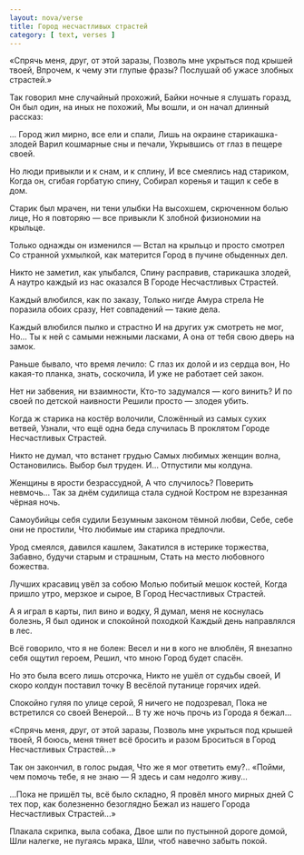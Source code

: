 ```yaml
---
layout: nova/verse
title: Город несчастливых страстей
category: [ text, verses ]
---
```

<div class="i2i">
«Спрячь меня, друг, от этой заразы,
Позволь мне укрыться под крышей твоей,
Впрочем, к чему эти глупые фразы?
Послушай об ужасе злобных страстей.»

Так говорил мне случайный прохожий,
Байки ночные я слушать горазд,
Он был один, на иных не похожий,
Мы вошли, и он начал длинный рассказ:
</div>

... Город жил мирно, все ели и спали,
Лишь на окраине старикашка-злодей
Варил кошмарные сны и печали,
Укрывшись от глаз в пещере своей.

<!--more-->

Но люди привыкли и к снам, и к сплину,
И все смеялись над стариком,
Когда он, сгибая горбатую спину,
Собирал коренья и тащил к себе в дом.

Старик был мрачен, ни тени улыбки
На высохшем, скрюченном болью лице,
Но я повторяю — все привыкли
К злобной физиономии на крыльце.

Только однажды он изменился —
Встал на крыльцо и просто смотрел
Со странной ухмылкой, как матерится
Город в пучине обыденных дел.

Никто не заметил, как улыбался,
Спину расправив, старикашка злодей,
А наутро каждый из нас оказался
В Городе Несчастливых Страстей.

Каждый влюбился, как по заказу,
Только нигде Амура стрела
Не поразила обоих сразу,
Нет совпадений — такие дела.

Каждый влюбился пылко и страстно
И на других уж смотреть не мог,
Но... Ты к ней с самыми нежными ласками,
А она от тебя свою дверь на замок.

Раньше бывало, что время лечило:
С глаз их долой и из сердца вон,
Но какая-то планка, знать, соскочила,
И уже не работает сей закон.

Нет ни забвения, ни взаимности,
Кто-то задумался — кого винить?
И по своей по детской наивности
Решили просто — злодея убить.

Когда ж старика на костёр волочили,
Сложённый из самых сухих ветвей,
Узнали, что ещё одна беда случилась
В проклятом Городе Несчастливых Страстей.

Никто не думал, что встанет грудью
Самых любимых женщин волна,
Остановились. Выбор был труден.
И... Отпустили мы колдуна.

Женщины в ярости безрассудной,
А что случилось? Поверить невмочь...
Так за днём судилища стала судной
Костром не взрезанная чёрная ночь.

Самоубийцы себя судили
Безумным законом тёмной любви,
Себе, себе они не простили,
Что любимые им старика предпочли.

Урод смеялся, давился кашлем,
Закатился в истерике торжества,
Забавно, будучи старым и страшным,
Стать на место любовного божества.

Лучших красавиц увёл за собою
Молью побитый мешок костей,
Когда пришло утро, мерзкое и сырое,
В Город Несчастливых Страстей.

А я играл в карты, пил вино и водку,
Я думал, меня не коснулась болезнь,
Я был одинок и спокойной походкой
Каждый день направлялся в лес.

Всё говорило, что я не болен:
Весел и ни в кого не влюблён,
Я внезапно себя ощутил героем,
Решил, что мною Город будет спасён.

Но это была всего лишь отсрочка,
Никто не ушёл от судьбы своей,
И скоро колдун поставил точку
В весёлой путанице горячих идей.

Спокойно гуляя по улице серой,
Я ничего не подозревал,
Пока не встретился со своей Венерой...
В ту же ночь прочь из Города я бежал...

<div class="i2i">
«Спрячь меня, друг, от этой заразы,
Позволь мне укрыться под крышей твоей,
Я боюсь, меня тянет всё бросить и разом
Броситься в Город Несчастливых Страстей...»

Так он закончил, в голос рыдая,
Что же я мог ответить ему?..
«Пойми, чем помочь тебе, я не знаю —
Я здесь и сам недолго живу...

...Пока не пришёл ты, всё было складно,
Я провёл много мирных дней
С тех пор, как болезненно безоглядно
Бежал из нашего Города Несчастливых Страстей...»
</div>

Плакала скрипка, выла собака,
Двое шли по пустынной дороге домой,
Шли налегке, не пугаясь мрака,
Шли, чтоб навечно забыть покой.
